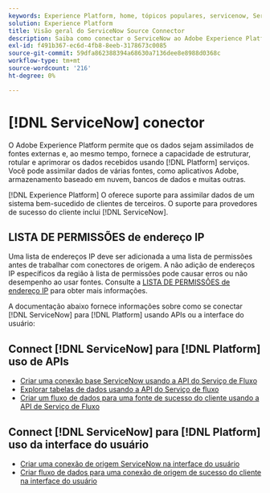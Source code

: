 ```yaml
---
keywords: Experience Platform, home, tópicos populares, servicenow, ServiceNow
solution: Experience Platform
title: Visão geral do ServiceNow Source Connector
description: Saiba como conectar o ServiceNow ao Adobe Experience Platform usando APIs ou a interface do usuário.
exl-id: f491b367-ec6d-4fb8-8eeb-3178673c0085
source-git-commit: 59dfa862388394a68630a7136dee8e8988d0368c
workflow-type: tm+mt
source-wordcount: '216'
ht-degree: 0%

---
```


# [!DNL ServiceNow] conector

O Adobe Experience Platform permite que os dados sejam assimilados de fontes externas e, ao mesmo tempo, fornece a capacidade de estruturar, rotular e aprimorar os dados recebidos usando [!DNL Platform] serviços. Você pode assimilar dados de várias fontes, como aplicativos Adobe, armazenamento baseado em nuvem, bancos de dados e muitas outras.

[!DNL Experience Platform] O oferece suporte para assimilar dados de um sistema bem-sucedido de clientes de terceiros. O suporte para provedores de sucesso do cliente inclui [!DNL ServiceNow].

## LISTA DE PERMISSÕES de endereço IP

Uma lista de endereços IP deve ser adicionada a uma lista de permissões antes de trabalhar com conectores de origem. A não adição de endereços IP específicos da região à lista de permissões pode causar erros ou não desempenho ao usar fontes. Consulte a [LISTA DE PERMISSÕES de endereço IP](../../ip-address-allow-list.md) para obter mais informações.

A documentação abaixo fornece informações sobre como se conectar [!DNL ServiceNow] para [!DNL Platform] usando APIs ou a interface do usuário:

## Connect [!DNL ServiceNow] para [!DNL Platform] uso de APIs

- [Criar uma conexão base ServiceNow usando a API do Serviço de Fluxo](../../tutorials/api/create/customer-success/servicenow.md)
- [Explorar tabelas de dados usando a API do Serviço de fluxo](../../tutorials/api/explore/tabular.md)
- [Criar um fluxo de dados para uma fonte de sucesso do cliente usando a API de Serviço de Fluxo](../../tutorials/api/collect/customer-success.md)

## Connect [!DNL ServiceNow] para [!DNL Platform] uso da interface do usuário

- [Criar uma conexão de origem ServiceNow na interface do usuário](../../tutorials/ui/create/customer-success/servicenow.md)
- [Criar fluxo de dados para uma conexão de origem de sucesso do cliente na interface do usuário](../../tutorials/ui/dataflow/customer-success.md)
